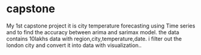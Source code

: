 # capstone
My 1st capstone project
it is city temperature forecasting using Time series and to find the accuracy between arima and sarimax model.
the data contains 10lakhs data with region,city,temperature,date. i filter out the london city and convert it into data with visualization..
